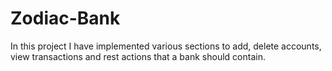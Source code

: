# Zodiac-Bank
In this project I have implemented various sections to add, delete accounts, view transactions and rest actions that a bank should contain.
